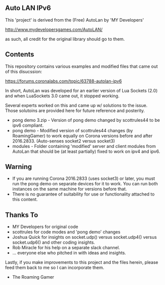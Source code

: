 Auto LAN IPv6
-------------
This 'project' is derived from the (Free) AutoLan by 'MY Developers'

http://www.mydevelopersgames.com/AutoLAN/

as such, all credit for the original library should go to them. 

Contents
-------
This repository contains various examples and modified files that came out of this disucssion:

https://forums.coronalabs.com/topic/63788-autolan-ipv6

In short, AutoLan was developed for an earlier version of Lua Sockets (2.0) and when LuaSockets 3.0 came out, it stopped working.

Several experts worked on this and came up w/ solutions to the issue.  Those solutoins are provided here for future reference and posterity.

* pong demo 3.zip - Version of pong demo changed by scottrules44 to be ipv6 compliant.
* pong demo - Modified version of scottrules44 changes (by RoamingGamer) to work equally on Corona versions before and after 2016.2833. (Auto-senses socket2 versus socket3)
* modules - Folder containing 'modified' server and client modules from AutoLan that should be (at least partially) fixed to work on ipv4 and ipv6.


Warning
--------
* If you are running Corona 2016.2833 (uses socket3) or later, you must run the pong demo on separate devices for it to work.  You can run both instances on the same machine for versions before that.
* There is no guarantee of suitability for use or functionality attached to this content.

Thanks To
-------
* MY Developers for original code
* scottrules for code modes and 'pong demo' changes
* Joshua Quick for insights on socket.udp() versus socket.udp4() versus socket.udp6() and other coding insights.
* Rob Miracle for his help on a separate slack channel.
* ... everyone else who pitched in with ideas and insights.


Lastly, if you make improvements to this project and the files herein, please feed them back to me so I can incorporate them.

- The Roaming Gamer 